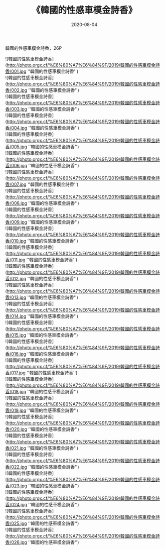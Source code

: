 ﻿---
layout: post
title:  《韓國的性感車模金詩香》
date:   2020-08-04
img: http://photo.orgx.cf/%E6%80%A7%E6%84%9F/2019/韓國的性感車模金詩香/000.jpg
tags: [美女, 性感, 泳衣]
---

韓國的性感車模金詩香，26P

![韓國的性感車模金詩香](http://photo.orgx.cf/%E6%80%A7%E6%84%9F/2019/韓國的性感車模金詩香/001.jpg ''韓國的性感車模金詩香'') <br>
![韓國的性感車模金詩香](http://photo.orgx.cf/%E6%80%A7%E6%84%9F/2019/韓國的性感車模金詩香/002.jpg ''韓國的性感車模金詩香'') <br>
![韓國的性感車模金詩香](http://photo.orgx.cf/%E6%80%A7%E6%84%9F/2019/韓國的性感車模金詩香/003.jpg ''韓國的性感車模金詩香'') <br>
![韓國的性感車模金詩香](http://photo.orgx.cf/%E6%80%A7%E6%84%9F/2019/韓國的性感車模金詩香/004.jpg ''韓國的性感車模金詩香'') <br>
![韓國的性感車模金詩香](http://photo.orgx.cf/%E6%80%A7%E6%84%9F/2019/韓國的性感車模金詩香/005.jpg ''韓國的性感車模金詩香'') <br>
![韓國的性感車模金詩香](http://photo.orgx.cf/%E6%80%A7%E6%84%9F/2019/韓國的性感車模金詩香/006.jpg ''韓國的性感車模金詩香'') <br>
![韓國的性感車模金詩香](http://photo.orgx.cf/%E6%80%A7%E6%84%9F/2019/韓國的性感車模金詩香/007.jpg ''韓國的性感車模金詩香'') <br>
![韓國的性感車模金詩香](http://photo.orgx.cf/%E6%80%A7%E6%84%9F/2019/韓國的性感車模金詩香/008.jpg ''韓國的性感車模金詩香'') <br>
![韓國的性感車模金詩香](http://photo.orgx.cf/%E6%80%A7%E6%84%9F/2019/韓國的性感車模金詩香/009.jpg ''韓國的性感車模金詩香'') <br>
![韓國的性感車模金詩香](http://photo.orgx.cf/%E6%80%A7%E6%84%9F/2019/韓國的性感車模金詩香/010.jpg ''韓國的性感車模金詩香'') <br>
![韓國的性感車模金詩香](http://photo.orgx.cf/%E6%80%A7%E6%84%9F/2019/韓國的性感車模金詩香/011.jpg ''韓國的性感車模金詩香'') <br>
![韓國的性感車模金詩香](http://photo.orgx.cf/%E6%80%A7%E6%84%9F/2019/韓國的性感車模金詩香/012.jpg ''韓國的性感車模金詩香'') <br>
![韓國的性感車模金詩香](http://photo.orgx.cf/%E6%80%A7%E6%84%9F/2019/韓國的性感車模金詩香/013.jpg ''韓國的性感車模金詩香'') <br>
![韓國的性感車模金詩香](http://photo.orgx.cf/%E6%80%A7%E6%84%9F/2019/韓國的性感車模金詩香/014.jpg ''韓國的性感車模金詩香'') <br>
![韓國的性感車模金詩香](http://photo.orgx.cf/%E6%80%A7%E6%84%9F/2019/韓國的性感車模金詩香/015.jpg ''韓國的性感車模金詩香'') <br>
![韓國的性感車模金詩香](http://photo.orgx.cf/%E6%80%A7%E6%84%9F/2019/韓國的性感車模金詩香/016.jpg ''韓國的性感車模金詩香'') <br>
![韓國的性感車模金詩香](http://photo.orgx.cf/%E6%80%A7%E6%84%9F/2019/韓國的性感車模金詩香/017.jpg ''韓國的性感車模金詩香'') <br>
![韓國的性感車模金詩香](http://photo.orgx.cf/%E6%80%A7%E6%84%9F/2019/韓國的性感車模金詩香/018.jpg ''韓國的性感車模金詩香'') <br>
![韓國的性感車模金詩香](http://photo.orgx.cf/%E6%80%A7%E6%84%9F/2019/韓國的性感車模金詩香/019.jpg ''韓國的性感車模金詩香'') <br>
![韓國的性感車模金詩香](http://photo.orgx.cf/%E6%80%A7%E6%84%9F/2019/韓國的性感車模金詩香/020.jpg ''韓國的性感車模金詩香'') <br>
![韓國的性感車模金詩香](http://photo.orgx.cf/%E6%80%A7%E6%84%9F/2019/韓國的性感車模金詩香/021.jpg ''韓國的性感車模金詩香'') <br>
![韓國的性感車模金詩香](http://photo.orgx.cf/%E6%80%A7%E6%84%9F/2019/韓國的性感車模金詩香/022.jpg ''韓國的性感車模金詩香'') <br>
![韓國的性感車模金詩香](http://photo.orgx.cf/%E6%80%A7%E6%84%9F/2019/韓國的性感車模金詩香/023.jpg ''韓國的性感車模金詩香'') <br>
![韓國的性感車模金詩香](http://photo.orgx.cf/%E6%80%A7%E6%84%9F/2019/韓國的性感車模金詩香/024.jpg ''韓國的性感車模金詩香'') <br>
![韓國的性感車模金詩香](http://photo.orgx.cf/%E6%80%A7%E6%84%9F/2019/韓國的性感車模金詩香/025.jpg ''韓國的性感車模金詩香'') <br>
![韓國的性感車模金詩香](http://photo.orgx.cf/%E6%80%A7%E6%84%9F/2019/韓國的性感車模金詩香/026.jpg ''韓國的性感車模金詩香'') <br>
